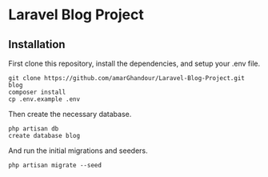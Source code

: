 # Laravel Blog Project

## Installation

First clone this repository, install the dependencies, and setup your .env file.

```
git clone https://github.com/amarGhandour/Laravel-Blog-Project.git blog
composer install
cp .env.example .env
```

Then create the necessary database.

```
php artisan db
create database blog
```

And run the initial migrations and seeders.

```
php artisan migrate --seed
```
